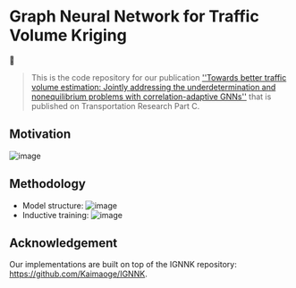 # Graph Neural Network for Traffic Volume Kriging

📝
> This is the code repository for our publication [''Towards better traffic volume estimation: Jointly addressing the underdetermination and nonequilibrium problems with correlation-adaptive GNNs''](https://doi.org/10.1016/j.trc.2023.104402) that is published on Transportation Research Part C.

## Motivation
![image](https://github.com/tongnie/GNN4Flow/assets/97451044/8d860e5d-8b60-46bd-9f19-72b52c648428)

## Methodology
- Model structure:
  ![image](https://github.com/tongnie/GNN4Flow/assets/97451044/55605685-ceb6-4211-bd8a-884ebac7ee20)
- Inductive training:
  ![image](https://github.com/tongnie/GNN4Flow/assets/97451044/2d3998da-47ef-4e21-987b-c6f2bbe29673)



## Acknowledgement
Our implementations are built on top of the IGNNK repository:
https://github.com/Kaimaoge/IGNNK.
